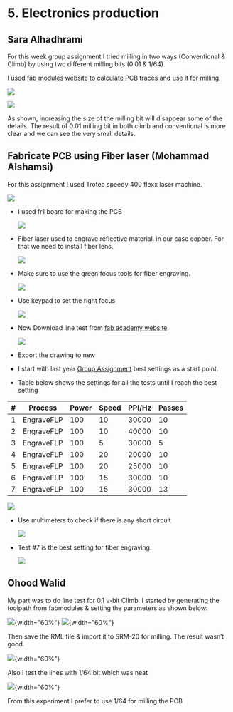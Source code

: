 # 5. Electronics production

## **Sara Alhadhrami**

For this week group assignment I tried milling in two ways (Conventional & Climb) by using two different milling bits (0.01 & 1/64).

I used [fab modules](http://fabmodules.org/) website to calculate PCB traces and use it for milling.

![](../images/electronics_production/milling_SaraAli.jpg)

![](../images/electronics_production/millingtraces_SaraAli.jpg)


As shown, increasing the size of the milling bit will disappear some of the details.
The result of 0.01 milling bit in both climb and conventional is more clear and we can see the very small details.

## **Fabricate PCB using Fiber laser (Mohammad Alshamsi)**

For this assignment I used Trotec speedy 400 flexx laser machine.

  ![](../images/electronics_production/Mohammad/Trotec.jpg)

- I used fr1 board for making the PCB

  ![](../images/electronics_production/Mohammad/fr1.jpg)

- Fiber laser used to engrave  reflective  material. in our case copper. For that we need to install fiber lens.

  ![](../images/electronics_production/Mohammad/lens.jpg)

- Make sure to use the green focus tools for fiber engraving.

  ![](../images/electronics_production/Mohammad/foucsTools.jpg)

- Use keypad to set the right focus

  ![](../images/electronics_production/Mohammad/Keypad.jpg)

- Now Download line test from [fab academy website](http://academy.cba.mit.edu/classes/electronics_production/Mohammad/linetest.png)

  ![](../images/electronics_production/Mohammad/linetest.png)

- Export the drawing to new

- I start with last year [Group Assignment](http://fab.academany.org/2020/labs/uae/eproduction/epro.html)  best settings as a start point.

- Table below shows the settings for all the tests until I reach the best setting

|#|Process|Power|Speed|PPI/Hz|Passes|
|-|-------|-----|-----|------|------|
|1|EngraveFLP|100|10|30000|10|
|2|EngraveFLP|100|10|40000|10|
|3|EngraveFLP|100|5 |30000|5 |
|4|EngraveFLP|100|20|20000|10|
|5|EngraveFLP|100|20|25000|10|
|6|EngraveFLP|100|15|30000|10|
|7|EngraveFLP|100|15|30000|13|

  ![](../images/electronics_production/Mohammad/fiberTests.jpg)


- Use multimeters to check if there is any short circuit

  ![](../images/electronics_production/Mohammad/Multimeter.jpg)


- Test #7 is the best setting for fiber engraving.

  ![](../images/electronics_production/Mohammad/Test7.jpg)


## **Ohood Walid**

My part was to do line test for 0.1 v-bit Climb. I started by generating the toolpath from fabmodules & setting the parameters as shown below:

![](../images/electronics_production/Og1.JPG){width="60%"}
![](../images/electronics_production/Og2.JPG){width="60%"}

Then save the RML file & import it to SRM-20 for milling. The result wasn’t good.

![](../images/electronics_production/Og3.JPG){width="60%"}

Also I test the lines with 1/64 bit which was neat

![](../images/electronics_production/Og4.JPG){width="60%"}

From this experiment I prefer to use 1/64 for milling the PCB
